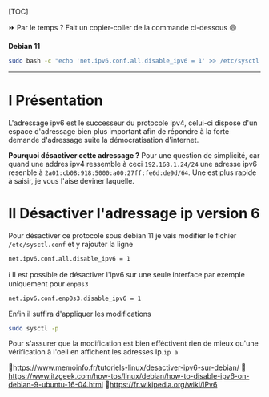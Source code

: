 [TOC]


⏩ Par le temps ? Fait un copier-coller de la commande ci-dessous :smile:

**Debian 11**

```bash
sudo bash -c "echo 'net.ipv6.conf.all.disable_ipv6 = 1' >> /etc/sysctl.conf" && sudo sysctl -p && ip a
```
---
# I Présentation

L'adressage ipv6 est le successeur du protocole ipv4, celui-ci dispose d'un espace d'adressage bien plus important afin de répondre à la forte demande d'adressage suite la démocratisation d'internet.

**Pourquoi désactiver cette adressage ?**
Pour une question de simplicité, car quand une addres ipv4 ressemble à ceci `192.168.1.24/24` une adresse ipv6 resenble à `2a01:cb08:918:5000:a00:27ff:fe6d:de9d/64`. Une est plus rapide à saisir, je vous l'aise deviner laquelle.

# II Désactiver l'adressage ip version 6

Pour désactiver ce protocole sous debian 11 je vais modifier le fichier `/etc/sysctl.conf` et y rajouter la ligne

```bash
net.ipv6.conf.all.disable_ipv6 = 1
```

ℹ️ Il est possible de désactiver l'ipv6 sur une seule interface par exemple uniquement pour `enp0s3`

```bash
net.ipv6.conf.enp0s3.disable_ipv6 = 1
```

Enfin il suffira d'appliquer les modifications

```bash
sudo sysctl -p
```

Pour s'assurer que la modification est bien efféctivent rien de mieux qu'une vérification à l'oeil en affichent les adresses Ip.`ip a`

📝https://www.memoinfo.fr/tutoriels-linux/desactiver-ipv6-sur-debian/
📝https://www.itzgeek.com/how-tos/linux/debian/how-to-disable-ipv6-on-debian-9-ubuntu-16-04.html
📝https://fr.wikipedia.org/wiki/IPv6
